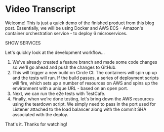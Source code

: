 # Video Transcript

Welcome! This is just a quick demo of the finished product from this blog post. Essentially, we will be using Docker and AWS ECS - Amazon's container orchestration service - to deploy 6 microservices.

SHOW SERVICES

Let's quickly look at the development workflow...

1. We've already created a feature branch and made some code changes so we'll go ahead and push the changes to GitHub.
1. This will trigger a new build on Circle CI. The containers will spin up up and the tests will run. If the build passes, a series of deployment scripts will fire, which sets up a number of resources on AWS and spins up the environment with a unique URL - based on an open port.
1. Next, we can run the e2e tests with TestCafe.
1. Finally, when we're done testing, let's bring down the AWS resources using the teardown script. We simply need to pass in the port used for Listener attached to the load balancer along with the commit SHA associated with the deploy.

That's it. Thanks for watching!
